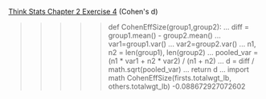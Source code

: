 [Think Stats Chapter 2 Exercise 4](http://greenteapress.com/thinkstats2/html/thinkstats2003.html#toc24) (Cohen's d)

>> >>> def CohenEffSize(group1,group2):
...     diff = group1.mean() - group2.mean()
...     var1=group1.var()
...     var2=group2.var()
...     n1, n2 = len(group1), len(group2)
...     pooled_var = (n1 * var1 + n2 * var2) / (n1 + n2)
...     d = diff / math.sqrt(pooled_var)
...     return d
... 
>>> import math
>>> CohenEffSize(firsts.totalwgt_lb, others.totalwgt_lb)
-0.088672927072602

